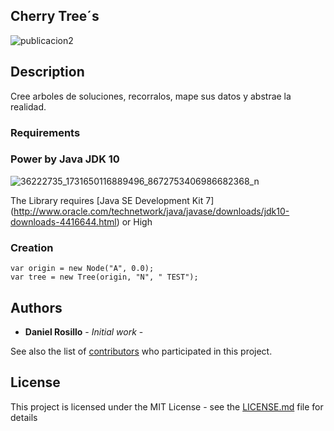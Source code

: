 
## Cherry Tree´s

![publicacion2](https://user-images.githubusercontent.com/23446483/41886301-67180e3a-78c1-11e8-8049-da60148c5373.jpg)

## Description

Cree arboles de soluciones, recorralos, mape sus datos y abstrae la realidad.

### Requirements

### Power by Java JDK 10
![36222735_1731650116889496_8672753406986682368_n](https://user-images.githubusercontent.com/23446483/41886236-26f7ba94-78c1-11e8-963a-cae5eccb6394.jpg)

The Library requires [Java SE Development Kit 7]
(http://www.oracle.com/technetwork/java/javase/downloads/jdk10-downloads-4416644.html) or High

### Creation

```
var origin = new Node("A", 0.0);
var tree = new Tree(origin, "N", " TEST");
```

## Authors

* **Daniel Rosillo** - *Initial work* -

See also the list of [contributors](https://github.com/DanielRosillo) who participated in this project.

## License

This project is licensed under the MIT License - see the [LICENSE.md](LICENSE.md) file for details
